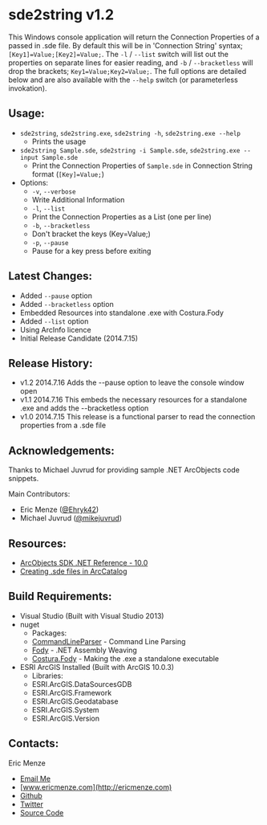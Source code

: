 sde2string v1.2
===============

This Windows console application will return the Connection Properties of a passed in .sde file. By default this will be in 'Connection String' syntax; ``[Key1]=Value;[Key2]=Value;``. The ``-l`` / ``--list`` switch will list out the properties on separate lines for easier reading, and ``-b`` / ``--bracketless`` will drop the brackets; ``Key1=Value;Key2=Value;``. The full options are detailed below and are also available with the ``--help`` switch (or parameterless invokation).

Usage:
---
  - ``sde2string``, ``sde2string.exe``, ``sde2string -h``, ``sde2string.exe --help``
    - Prints the usage
  - ``sde2string Sample.sde``, ``sde2string -i Sample.sde``, ``sde2string.exe --input Sample.sde``
    - Print the Connection Properties of `Sample.sde` in Connection String format (``[Key]=Value;``)
  - Options:
    - ``-v``, ``--verbose``
    - Write Additional Information
    - ``-l``, ``--list``
    - Print the Connection Properties as a List (one per line)
    - ``-b``, ``--bracketless``
    - Don't bracket the keys (Key=Value;)
    - ``-p``, ``--pause``
    - Pause for a key press before exiting

Latest Changes:
---
  - Added ``--pause`` option
  - Added ``--bracketless`` option
  - Embedded Resources into standalone .exe with Costura.Fody
  - Added ``--list`` option
  - Using ArcInfo licence
  - Initial Release Candidate (2014.7.15)

Release History:
---
  - v1.2 2014.7.16 Adds the --pause option to leave the console window open
  - v1.1 2014.7.16 This embeds the necessary resources for a standalone .exe and adds the --bracketless option
  - v1.0 2014.7.15 This release is a functional parser to read the connection properties from a .sde file

Acknowledgements:
---
Thanks to Michael Juvrud for providing sample .NET ArcObjects code snippets.

Main Contributors:
- Eric Menze ([@Ehryk42](https://twitter.com/Ehryk42))
- Michael Juvrud ([@mikejuvrud](https://twitter.com/mikejuvrud))

Resources:
---
  - [ArcObjects SDK .NET Reference - 10.0](http://help.arcgis.com/en/sdk/10.0/arcobjects_net/componenthelp/index.html#/Overview/001m00000039000000/)
  - [Creating .sde files in ArcCatalog](http://resources.arcgis.com/en/help/main/10.1/index.html#//0017000000pt000000)

Build Requirements:
---
  - Visual Studio (Built with Visual Studio 2013)
  - nuget
    - Packages:
    - [CommandLineParser](https://www.nuget.org/packages/CommandLineParser/) - Command Line Parsing
    - [Fody](https://www.nuget.org/packages/Fody/) - .NET Assembly Weaving
    - [Costura.Fody](https://www.nuget.org/packages/Costura.Fody/) - Making the .exe a standalone executable
  - ESRI ArcGIS Installed (Built with ArcGIS 10.0.3)
    - Libraries:
    - ESRI.ArcGIS.DataSourcesGDB
    - ESRI.ArcGIS.Framework
    - ESRI.ArcGIS.Geodatabase
    - ESRI.ArcGIS.System
    - ESRI.ArcGIS.Version

Contacts:
---
Eric Menze
  - [Email Me](mailto:rhaistlin+gh@gmail.com)
  - [www.ericmenze.com](http://ericmenze.com)
  - [Github](https://github.com/Ehryk)
  - [Twitter](https://twitter.com/Ehryk42)
  - [Source Code](https://github.com/Ehryk/sde2string)
